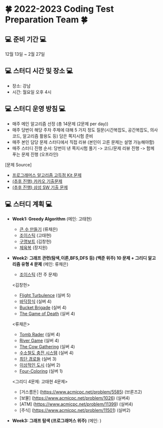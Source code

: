 # 🍀 2022-2023 Coding Test Preparation Team 🍀

## 💻 준비 기간 💻
12월 13일 ~ 2월 27일

## 💻 스터디 시간 및 장소 💻
- 장소: 강남
- 시간: 월요일 오후 4시

## 💻 스터디 운영 방침 💻
- 매주 메인 알고리즘 선정 (총 14문제 (2문제 per day))
- 매주 당번이 해당 주차 주제에 대해 5 가지 정도 질문(시간복잡도, 공간복잡도, 의사코드, 알고리즘 활용도 등) 담은 쪽지시험 준비
- 매주 본인 담당 문제 스터디에서 직접 리뷰 (본인이 고른 문제는 설명 가능해야함)
- 매주 스터디 진행 순서: 당번이 낸 쪽지시험 풀기 -> 코드/문제 리뷰 진행 -> 함께 푸는 문제 진행 (오프라인)

[문제 Source]
- [프로그래머스 알고리즘 고득점 Kit 문제](https://school.programmers.co.kr/learn/challenges?tab=algorithm_practice_kit)
- [(추후 진행) 카카오 기출문제](https://school.programmers.co.kr/learn/challenges?order=acceptance_asc&page=1&partIds=31236%2C25448%2C22586%2C20069%2C17214)
- [(추후 진행) 삼성 SW 기출 문제](https://www.acmicpc.net/workbook/view/1152)

## 💻 스터디 계획 💻
- **Week1: Greedy Algorithm** (메인: 고태현)
    - [큰 수 만들기](https://school.programmers.co.kr/learn/courses/30/lessons/42883) (류채은)
    - [조이스틱](https://school.programmers.co.kr/learn/courses/30/lessons/42860) (고태현)
    - [구명보트](https://school.programmers.co.kr/learn/courses/30/lessons/42885) (김창헌)
    - [체육복](https://school.programmers.co.kr/learn/courses/30/lessons/42862) (장지원)
 
- **Week2: 그래프 관련(탐색,이론,BFS,DFS 등) (백준 위주) 10 문제 + 그리디 알고리즘 유형 4 문제** (메인: 류채은)
    - [조이스틱](https://school.programmers.co.kr/learn/courses/30/lessons/42860) (전 주 문제)
    
    <김창헌> 
    - [Flight Turbulence](https://www.acmicpc.net/problem/17848) (실버 5)
    - [바닥장식](https://www.acmicpc.net/problem/1388) (실버 4)
    - [Bucket Brigade](https://www.acmicpc.net/problem/17198) (실버 4)
    - [The Game of Death](https://www.acmicpc.net/problem/11558) (실버 4)
    
    <류채은>
    - [Tomb Rader](https://www.acmicpc.net/problem/18535) (실버 4)
    - [River Game](https://www.acmicpc.net/problem/18304) (실버 4)
    - [The Cow Gathering](https://www.acmicpc.net/problem/16762) (실버 4)
    - [수소철도 충전 시스템](https://www.acmicpc.net/problem/25316) (실버 4)
    - [최단 경로들](https://www.acmicpc.net/problem/5250) (실버 3)
    - [이상적인 도시](https://www.acmicpc.net/problem/5813) (실버 2)
    - [Four-Coloring](https://www.acmicpc.net/problem/16746) (실버 1)
   
    <그리디 4문제: 고태현 4문제>
    - [거스름돈] (https://www.acmicpc.net/problem/5585) (브론즈2)
    - [보물] (https://www.acmicpc.net/problem/1026) (실버4)
    - [ATM] (https://www.acmicpc.net/problem/11399) (실버4)
    - [주식] (https://www.acmicpc.net/problem/11501) (실버2)
    
    
- **Week3: 그래프 탐색 (프로그래머스 위주)** (메인: )

